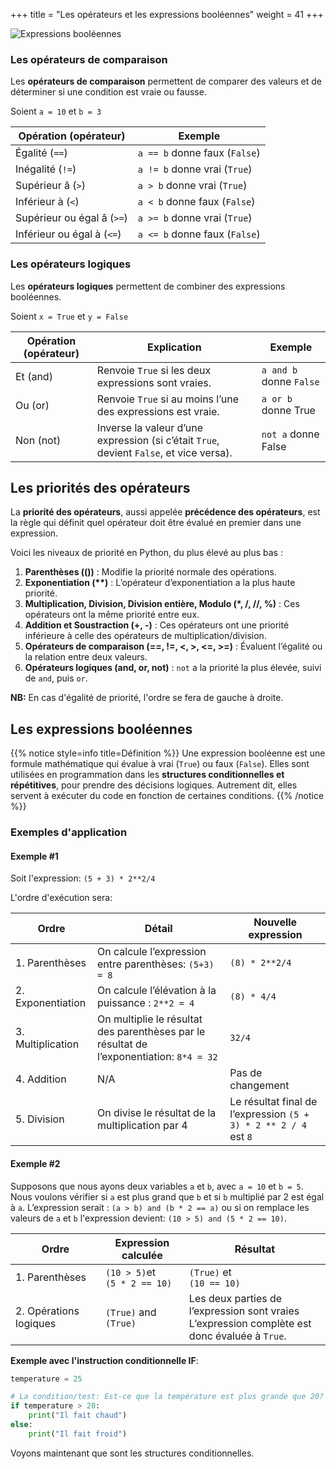 +++
title = "Les opérateurs et les expressions booléennes"
weight = 41
+++

![Expressions booléennes](../exp_bool.jpeg?width=25vw)

### Les opérateurs de comparaison

Les **opérateurs de comparaison** permettent de comparer des valeurs et de déterminer si une condition est vraie ou fausse.

Soient `a = 10` et `b = 3`

|Opération (opérateur)   |Exemple|
|------------------------|-------|
|Égalité (`==`)            |`a == b` donne faux (`False`)|
|Inégalité (`!=`)          |`a != b` donne vrai (`True`)|
|Supérieur â (`>`)         |`a > b` donne vrai (`True`)|
|Inférieur à (`<`)         |`a < b` donne faux (`False`)|
|Supérieur ou égal â (`>=`)|`a >= b` donne vrai (`True`)|
|Inférieur ou égal à (`<=`)|`a <= b` donne faux (`False`)|

### Les opérateurs logiques

Les **opérateurs logiques** permettent de combiner des expressions booléennes.

Soient `x = True` et `y = False`

|Opération (opérateur)|Explication         |Exemple|
|---------------------|--------------------|------------
|Et (and)              |Renvoie `True` si les deux expressions sont vraies.|`a and b` donne `False`|
|Ou (or)               |Renvoie `True` si au moins l’une des expressions est vraie.|`a or b` donne True|
|Non (not)             |Inverse la valeur d’une expression (si c’était `True`, devient `False`, et vice versa).|`not a` donne False|

## Les priorités des opérateurs

La **priorité des opérateurs**, aussi appelée **précédence des opérateurs**, est la règle qui définit quel opérateur doit être évalué en premier dans une expression. 

Voici les niveaux de priorité en Python, du plus élevé au plus bas :
1. **Parenthèses (())** : Modifie la priorité normale des opérations.
2. **Exponentiation (\*\*)** : L’opérateur d’exponentiation a la plus haute priorité.
3. **Multiplication, Division, Division entière, Modulo (*, /, //, %)** : Ces opérateurs ont la même priorité entre eux.
4. **Addition et Soustraction (+, -)** : Ces opérateurs ont une priorité inférieure à celle des opérateurs de multiplication/division.
5. **Opérateurs de comparaison (==, !=, <, >, <=, >=)** : Évaluent l’égalité ou la relation entre deux valeurs.
6. **Opérateurs logiques (and, or, not)** : `not` a la priorité la plus élevée, suivi de `and`, puis `or`.

**NB:** En cas d'égalité de priorité, l'ordre se fera de gauche à droite.

## Les expressions booléennes

{{% notice style=info title=Définition %}}
Une expression booléenne est une formule mathématique qui évalue à vrai (`True`) ou faux (`False`).
Elles sont utilisées en programmation dans les **structures conditionnelles et répétitives**, pour prendre des décisions logiques. Autrement dit, elles servent à exécuter du code en fonction de certaines conditions.
{{% /notice %}} 

### Exemples d'application

#### Exemple #1

Soit l'expression: `(5 + 3) * 2**2/4`

L'ordre d'exécution sera:

|Ordre                   |Détail              |Nouvelle expression                                                                      |
|------------------------|--------------------|-----------------------------------------------------------------------------------------|
|1. Parenthèses          |On calcule l’expression entre parenthèses: `(5+3) = 8`                                  |`(8) * 2**2/4`       |
|2. Exponentiation       |On calcule l’élévation à la puissance : `2**2 = 4`                                      |`(8) * 4/4`          |
|3. Multiplication       |On multiplie le résultat des parenthèses par le résultat de l’exponentiation: `8*4 = 32`|`32/4`               |
|4. Addition             |N/A                                                                                     |Pas de changement    |
|5. Division             |On divise le résultat de la multiplication par 4|Le résultat final de l’expression `(5 + 3) * 2 ** 2 / 4` est `8`|

#### Exemple #2

Supposons que nous ayons deux variables `a` et `b`, avec `a = 10` et `b = 5`. 
Nous voulons vérifier si `a` est plus grand que `b` et si `b` multiplié par 2 est égal à `a`. 
L’expression serait : `(a > b) and (b * 2 == a)` ou si on remplace les valeurs de `a` et `b` l'expression devient:  `(10 > 5) and (5 * 2 == 10)`.

|Ordre                   |Expression calculée              |Résultat                     |
|------------------------|---------------------------------|-----------------------------|
|1. Parenthèses          |`(10 > 5)`et <br> `(5 * 2 == 10)`|`(True)` et <br> `(10 == 10)`|
|2. Opérations logiques  |`(True)` and `(True)`            |Les deux parties de l’expression sont vraies <br>L’expression complète est donc évaluée à `True`.|
 
**Exemple avec l'instruction conditionnelle IF**:

```python
temperature = 25

# La condition/test: Est-ce que la température est plus grande que 20?
if temperature > 20:	 
    print("Il fait chaud")
else:
    print("Il fait froid")
```

Voyons maintenant que sont les structures conditionnelles.
